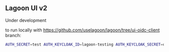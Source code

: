## Lagoon UI v2

Under development

to run locally with https://github.com/uselagoon/lagoon/tree/ui-oidc-client branch:

```sh
AUTH_SECRET=test AUTH_KEYCLOAK_ID=lagoon-testing AUTH_KEYCLOAK_SECRET=oiYKfvRwHj8BJm3k5kcMWFjNn79w6Se0 AUTH_KEYCLOAK_ISSUER=http://0.0.0.0:38088/auth/realms/lagoon yarn build && yarn dev
```